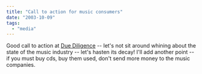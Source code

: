 ```yaml
---
title: "Call to action for music consumers"
date: "2003-10-09"
tags: 
  - "media"
---
```


Good call to action at [Due Diligence](http://www.pacificavc.com/blog/2003/10/08.html#a389 "Due Diligence") -- let's not sit around whining about the state of the music industry -- let's hasten its decay! I'll add another point -- if you must buy cds, buy them used, don't send more money to the music companies.
